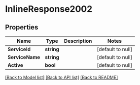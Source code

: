 # InlineResponse2002

## Properties
Name | Type | Description | Notes
------------ | ------------- | ------------- | -------------
**ServiceId** | **string** |  | [default to null]
**ServiceName** | **string** |  | [default to null]
**Active** | **bool** |  | [default to null]

[[Back to Model list]](../README.md#documentation-for-models) [[Back to API list]](../README.md#documentation-for-api-endpoints) [[Back to README]](../README.md)


